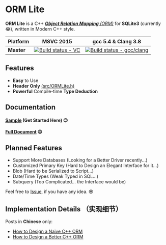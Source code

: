 ﻿# ORM Lite

**ORM Lite** is a C++ [_**Object Relation Mapping** (ORM)_](https://en.wikipedia.org/wiki/Object-relational_mapping)
for **SQLite3** (currently 😂),
written in Modern C++ style.

|  Platform  | MSVC 2015 | gcc 5.4 & Clang 3.8 |
|------------|-----------|---------------------|
| **Master** |[![Build status - VC](https://ci.appveyor.com/api/projects/status/github/BOT-Man-JL/ORM-Lite?svg=true&branch=master)](https://ci.appveyor.com/project/BOT-Man-JL/ORM-Lite)|[![Build status - gcc/clang](https://travis-ci.org/BOT-Man-JL/ORM-Lite.svg?branch=master)](https://travis-ci.org/BOT-Man-JL/ORM-Lite)|

## Features

- **Easy** to Use
- **Header Only** [(src/ORMLite.h)](src/ORMLite.h)
- **Powerful** Compile-time **Type Deduction**

## Documentation

#### [Sample](docs/Get-Started.md) (Get Started Here) 😉

#### [Full Document](docs/ORM-Lite.md) 😊

## Planned Features

- Support More Databases (Looking for a Better Driver recently...)
- Customized Primary Key (Hard to Design an Elegant Interface for it...)
- Blob (Hard to be Serialized to Script...)
- Date/Time Types (Weak Typed in SQL...)
- Subquery (Too Complicated... the Interface would be)

Feel free to [Issue](https://github.com/BOT-Man-JL/ORM-Lite/issues/new),
if you have any idea. 😎

## Implementation Details （实现细节）

Posts in **Chinese** only:

- [How to Design a Naive C++ ORM](https://BOT-Man-JL.github.io/articles/#2016/How-to-Design-a-Naive-Cpp-ORM)
- [How to Design a Better C++ ORM](https://BOT-Man-JL.github.io/articles/#2016/How-to-Design-a-Better-Cpp-ORM)